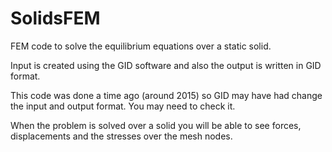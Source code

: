 # SolidsFEM
FEM code to solve the equilibrium equations over a static solid.

Input is created using the GID software and also the output is written in GID format.

This code was done a time ago (around 2015) so GID may have had change the input and output format. You may need to check it.

When the problem is solved over a solid you will be able to see forces, displacements and the stresses over the mesh nodes.
